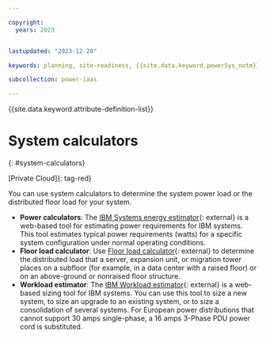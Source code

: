 ```yaml
---

copyright:
  years: 2023


lastupdated: "2023-12-20"

keywords: planning, site-readiness, {{site.data.keyword.powerSys_notm}} as a service, private cloud, system calculators

subcollection: power-iaas

---
```


{{site.data.keyword.attribute-definition-list}}

# System calculators
{: #system-calculators}

[Private Cloud]{: tag-red}

You can use system calculators to determine the system power load or the distributed floor load for your system.
* **Power calculators**: The [IBM Systems energy estimator](https://see.c8f8f055.public.multi-containers.ibm.com/see/EnergyEstimator){: external} is a web-based tool for estimating power requirements for IBM systems. This tool estimates typical power requirements (watts) for a specific system configuration under normal operating conditions.
* **Floor load calculator**: Use [Floor load calculator](http://www-01.ibm.com/support/knowledgecenter/v1/content/POWER6/iphdl/floorloadcalc.htm){: external} to determine the distributed load that a server, expansion unit, or migration tower places on a subfloor (for example, in a data center with a raised floor) or on an above-ground or nonraised floor structure.
* **Workload estimator**: The [IBM Workload estimator](https://ibm.biz/workload-estimator){: external} is a web-based sizing tool for IBM systems. You can use this tool to size a new system, to size an upgrade to an existing system, or to size a consolidation of several systems. For European power distributions that cannot support 30 amps single-phase, a 16 amps 3-Phase PDU power cord is substituted.
